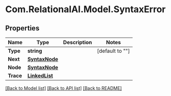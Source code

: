 
# Com.RelationalAI.Model.SyntaxError

## Properties

Name | Type | Description | Notes
------------ | ------------- | ------------- | -------------
**Type** | **string** |  | [default to ""]
**Next** | [**SyntaxNode**](SyntaxNode.md) |  | 
**Node** | [**SyntaxNode**](SyntaxNode.md) |  | 
**Trace** | [**LinkedList**](LinkedList.md) |  | 

[[Back to Model list]](../README.md#documentation-for-models)
[[Back to API list]](../README.md#documentation-for-api-endpoints)
[[Back to README]](../README.md)

